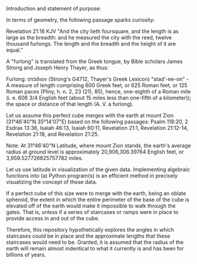 Introduction and statement of purpose:

In terms of geometry, the following passage sparks curiosity:

Revelation 21:16 KJV "And the city lieth foursquare, and the length is as large as the breadth: 
and he measured the city with the reed, twelve thousand furlongs. The length and the breadth 
and the height of it are equal."

A "furlong" is translated from the Greek tongue, by Bible scholars James Strong and Joseph Henry Thayer, as thus:

Furlong: στάδιον (Strong's G4712, Thayer's Greek Lexicon) "stad'-ee-on" - A measure of length 
comprising 600 Greek feet, or 625 Roman feet, or 125 Roman paces (Pliny, h. n. 2, 23 (21), 85), 
hence, one-eighth of a Roman mile (i. e. 606 3/4 English feet (about 15 miles less than one-fifth 
of a kilometer)); the space or distance of that length (A. V. a furlong).

Let us assume this perfect cube merges with the earth at mount Zion (31°46'40"N 35°14'07"E) based on the following passages:
Psalm 118:20, 2 Esdras 13:36, Isaiah 46:13, Isaiah 60:11, Revelation 21:1, Revelation 21:12-14, Revelation 21:18, and Revelation 21:25.

Note: At 31°46'40"N Latitude, where mount Zion stands, the earth's average radius at ground level is approximately
20,906,306.39764 English feet, or 3,959.527726825757782 miles.

Let us use latitude in visualization of the given data. Implementing algebraic functions into 
(a) Python program(s) is an efficient method in precisely visualizing the concept of these data.

If a perfect cube of this size were to merge with the earth, being an oblate spheroid, the extent in 
which the entire perimeter of the base of the cube is elevated off of the earth would make it impossible 
to walk through the gates. That is, unless if a series of staircases or ramps were in place to provide 
access in and out of the cube. 

Therefore, this repository hypothetically explores the angles in which staircases could be in place 
and the approximate lengths that these staircases would need to be. Granted, it is assumed that the
radius of the earth will remain almost indentical to what it currently is and has been for billions of years.
